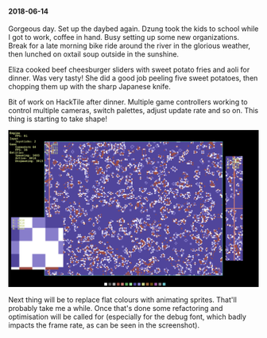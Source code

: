 #### 2018-06-14

Gorgeous day. Set up the daybed again. Dzung took the kids to school while I got to work, coffee in hand. Busy setting up some new organizations. Break for a late morning bike ride around the river in the glorious weather, then lunched on oxtail soup outside in the sunshine.

Eliza cooked beef cheesburger sliders with sweet potato fries and aoli for dinner. Was very tasty! She did a good job peeling five sweet potatoes, then chopping them up with the sharp Japanese knife.

Bit of work on HackTile after dinner. Multiple game controllers working to control multiple cameras, switch palettes, adjust update rate and so on. This thing is starting to take shape!

![Multiple Controllers](/diary/assets/controllers.png)

Next thing will be to replace flat colours with animating sprites. That'll probably take me a while. Once that's done some refactoring and optimisation will be called for (especially for the debug font, which badly impacts the frame rate, as can be seen in the screenshot).